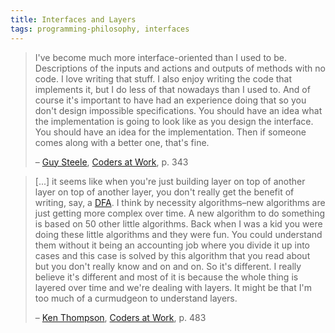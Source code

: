 ```yaml
---
title: Interfaces and Layers
tags: programming-philosophy, interfaces
---
```


> I've become much more interface-oriented than I used to be. Descriptions of the inputs and actions and outputs of methods with no code. I love writing that stuff. I also enjoy writing the code that implements it, but I do less of that nowadays than I used to. And of course it's important to have had an experience doing that so you don't design impossible specifications. You should have an idea what the implementation is going to look like as you design the interface. You should have an idea for the implementation. Then if someone comes along with a better one, that's fine.
>
> – [Guy Steele](https://en.wikipedia.org/wiki/Guy_L._Steele%2C_Jr.), [Coders at Work](http://www.codersatwork.com/), p. 343

> [...] it seems like when you're just building layer on top of another layer on top of another layer, you don't really get the benefit of writing, say, a [DFA](https://en.wikipedia.org/wiki/Deterministic_finite_automaton). I think by necessity algorithms–new algorithms are just getting more complex over time. A new algorithm to do something is based on 50 other little algorithms. Back when I was a kid you were doing these little algorithms and they were fun. You could understand them without it being an accounting job where you divide it up into cases and this case is solved by this algorithm that you read about but you don't really know and on and on. So it's different. I really believe it's different and most of it is because the whole thing is layered over time and we're dealing with layers. It might be that I'm too much of a curmudgeon to understand layers.
>
> – [Ken Thompson](https://en.wikipedia.org/wiki/Ken_Thompson), [Coders at Work](http://www.codersatwork.com/), p. 483
